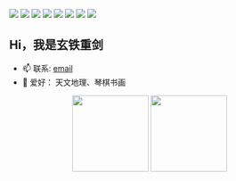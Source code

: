 
![](https://img.shields.io/badge/-java-yellow?style=flat-square&logo=java)
![](https://img.shields.io/badge/-Python-pink?style=flat-square&logo=Python)
![](https://img.shields.io/badge/-Vue.js-29beb0?style=flat-square&logo=vue.js)
![](https://img.shields.io/badge/typescript-%23007ACC.svg?style=flat-square&logo=typescript)
![](https://img.shields.io/badge/-Nodejs-c0ebd?style=flat-square&logo=Node.js)
![](https://img.shields.io/badge/mysql-%2300f.svg?style=flat-square&logo=mysql)
![](https://img.shields.io/badge/-Docker-FCC624?style=flat-square&logo=docker)
![](https://img.shields.io/badge/-React-29beb0?style=flat-square&logo=React)

## Hi，我是玄铁重剑

- 📫 联系: [email](mailto:xiaoxiang_cn@qq.com)
- 🎣 爱好： 天文地理、琴棋书画

<div align="center">
<img height="137px" src="https://github-readme-stats.vercel.app/api?username=zhouxiaoxiang&hide_title=true&hide_border=true&show_icons=trueline_height=21&text_color=000&icon_color=000&bg_color=0,ea6161,ffc64d,fffc4d,52fa5a&theme=graywhite" />
<img height="137px" src="https://github-readme-stats.vercel.app/api/top-langs/?username=zhouxiaoxiang&hide_title=true&hide_border=true&layout=compact&langs_count=6&text_color=000&icon_color=fff&bg_color=0,52fa5a,4dfcff,c64dff&theme=graywhite" />
</div>
<br/>


